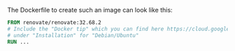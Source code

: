 The Dockerfile to create such an image can look like this:

```Dockerfile
FROM renovate/renovate:32.68.2
# Include the "Docker tip" which you can find here https://cloud.google.com/sdk/docs/install
# under "Installation" for "Debian/Ubuntu"
RUN ...
```
